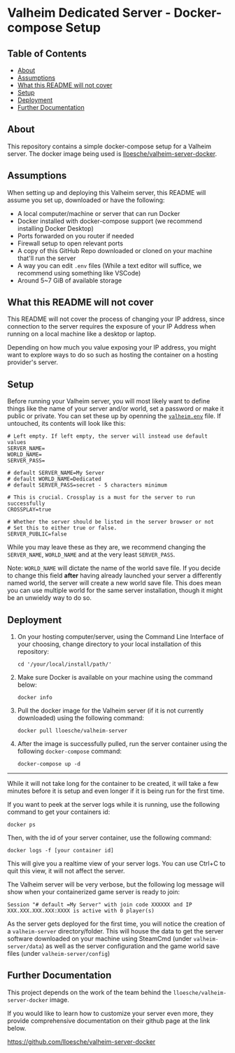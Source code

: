 # Valheim Dedicated Server - Docker-compose Setup

## Table of Contents

- [About](#about)
- [Assumptions](#assumptions)
- [What this README will not cover](#what-this-guide-will-not-cover)
- [Setup](#setup)
- [Deployment](#deployment)
- [Further Documentation](#further-documentation)

## About

This repository contains a simple docker-compose setup for a Valheim server. The docker image being used is [lloesche/valheim-server-docker](https://github.com/lloesche/valheim-server-docker).

## Assumptions

When setting up and deploying this Valheim server, this README will assume you set up, downloaded or have the following:
 - A local computer/machine or server that can run Docker 
 - Docker installed with docker-compose support (we recommend installing Docker Desktop)
 - Ports forwarded on you router if needed
 - Firewall setup to open relevant ports
 - A copy of this GitHub Repo downloaded or cloned on your machine that'll run the server
 - A way you can edit `.env` files (While a text editor will suffice, we recommend using something like VSCode)
 - Around 5~7 GiB of available storage 

## What this README will not cover

This README will not cover the process of changing your IP address, since connection to the server requires the exposure of your IP Address when running on a local machine like a desktop or laptop. 

Depending on how much you value exposing your IP address, you might want to explore ways to do so such as hosting the container on a hosting provider's server. 

## Setup

Before running your Valheim server, you will most likely want to define things like the name of your server and/or world, set a password or make it public or private. You can set these up by openning the [`valheim.env`]() file. If untouched, its contents will look like this:

```
# Left empty. If left empty, the server will instead use default values
SERVER_NAME=                                       
WORLD_NAME=                                         
SERVER_PASS=                                       

# default SERVER_NAME=My Server                                       
# default WORLD_NAME=Dedicated                                         
# default SERVER_PASS=secret - 5 characters minimum

# This is crucial. Crossplay is a must for the server to run successfully
CROSSPLAY=true

# Whether the server should be listed in the server browser or not
# Set this to either true or false.
SERVER_PUBLIC=false
```

While you may leave these as they are, we recommend changing the `SERVER_NAME`, `WORLD_NAME` and at the very least `SERVER_PASS`. 

Note: `WORLD_NAME` will dictate the name of the world save file. If you decide to change this field **after** having already launched your server a differently named world, the server will create a new world save file. This does mean you can use multiple world for the same server installation, though it might be an unwieldy way to do so.

## Deployment

1. On your hosting computer/server, using the Command Line Interface of your choosing, change directory to your local installation of this repository:
    ```
    cd '/your/local/install/path/'
    ```

2. Make sure Docker is available on your machine using the command below:
    ```
    docker info
    ```

3. Pull the docker image for the Valheim server (if it is not currently downloaded) using the following command:
    ```
    docker pull lloesche/valheim-server
    ```

4. After the image is successfully pulled, run the server container using the following `docker-compose` command:
    ```
    docker-compose up -d
    ```

---

While it will not take long for the container to be created, it will take a few minutes before it is setup and even longer if it is being run for the first time.

If you want to peek at the server logs while it is running, use the following command to get your containers id: 
```
docker ps
```

Then, with the id of your server container, use the following command:
```
docker logs -f [your container id]
```
This will give you a realtime view of your server logs. You can use Ctrl+C to quit this view, it will not affect the server.

The Valheim server will be very verbose, but the following log message will show when your containerized game server is ready to join:
```
Session "# default =My Server" with join code XXXXXX and IP XXX.XXX.XXX.XXX:XXXX is active with 0 player(s)
```
As the server gets deployed for the first time, you will notice the creation of a `valheim-server` directory/folder. This will house the data to get the server software downloaded on your machine using SteamCmd (under `valheim-server/data`) as well as the server configuration and the game world save files (under `valheim-server/config`)

## Further Documentation

This project depends on the work of the team behind the `lloesche/valheim-server-docker` image.

If you would like to learn how to customize your server even more, they provide comprehensive documentation on their github page at the link below. 


https://github.com/lloesche/valheim-server-docker